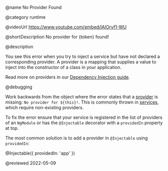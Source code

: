 @name No Provider Found

@category runtime

@videoUrl https://www.youtube.com/embed/lAlOryf1-WU

@shortDescription No provider for {token} found!

@description

You see this error when you try to inject a service but have not declared a corresponding provider.
A provider is a mapping that supplies a value to inject into the constructor of a class in your application.

Read more on providers in our [Dependency Injection guide](guide/dependency-injection "Dependency injection in Angular | Angular").

@debugging

Work backwards from the object where the error states that a [provider](guide/architecture-services "Introduction to services and dependency injection | Angular") is missing: `No provider for ${this}!`.
This is commonly thrown in [services](tutorial/toh-pt4 "Add services | Tour of Heroes | Angular"), which require non-existing providers.

To fix the error ensure that your service is registered in the list of providers of an `NgModule` or has the `@Injectable` decorator with a `providedIn` property at top.

The most common solution is to add a provider in `@Injectable` using `providedIn`:

<code-example format="typescript" language="typescript">

&commat;Injectable({ providedIn: 'app' })

</code-example>

@reviewed 2022-05-09
